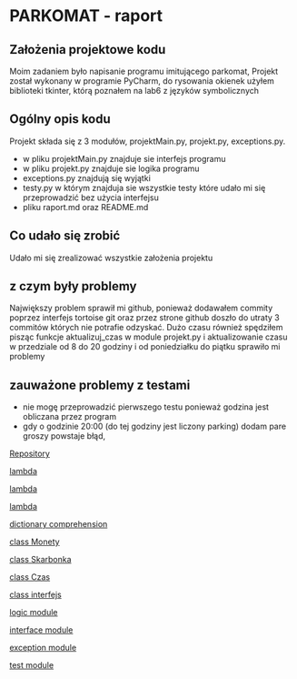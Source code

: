 # PARKOMAT - raport
## Założenia projektowe kodu
Moim zadaniem było napisanie programu imitującego parkomat,
Projekt został wykonany w programie PyCharm, do rysowania okienek użyłem biblioteki tkinter,
 którą poznałem na lab6 z języków symbolicznych
## Ogólny opis kodu
Projekt składa się z 3 modułów, projektMain.py, projekt.py, exceptions.py.
- w pliku projektMain.py znajduje sie interfejs programu
- w pliku projekt.py znajduje sie logika programu
- exceptions.py znajdują się wyjątki 
- testy.py w którym znajduja sie wszystkie testy które udało mi się przeprowadzić bez użycia interfejsu
- pliku raport.md oraz README.md
## Co udało się zrobić
Udało mi się zrealizować wszystkie założenia projektu
## z czym były problemy
Największy problem sprawił mi github, ponieważ dodawałem commity poprzez interfejs tortoise git
oraz przez strone github doszło do utraty 3 commitów których nie potrafie odzyskać. Dużo czasu również 
spędziłem pisząc funkcje aktualizuj_czas w module projekt.py i aktualizowanie czasu w przedziale 
od 8 do 20 godziny i od poniedziałku do piątku sprawiło mi problemy
## zauważone problemy z testami
- nie mogę przeprowadzić pierwszego testu ponieważ godzina jest obliczana przez program
- gdy o godzinie 20:00 (do tej godziny jest liczony parking) dodam pare groszy powstaje błąd,

[Repository](https://github.com/MarcinosP/Parkomat_js_Marcin_Poreba)

[lambda](https://github.com/MarcinosP/Parkomat_js_Marcin_Poreba/blob/ff61f583571ea183d5e10cd6327ee6cf71fbd0bb/projektMain.py#L76)

[lambda](https://github.com/MarcinosP/Parkomat_js_Marcin_Poreba/blob/ff61f583571ea183d5e10cd6327ee6cf71fbd0bb/projektMain.py#L81)

[lambda](https://github.com/MarcinosP/Parkomat_js_Marcin_Poreba/blob/ff61f583571ea183d5e10cd6327ee6cf71fbd0bb/projektMain.py#L84)

[dictionary comprehension](https://github.com/MarcinosP/Parkomat_js_Marcin_Poreba/blob/ff61f583571ea183d5e10cd6327ee6cf71fbd0bb/projekt.py#L29)

[class Monety](https://github.com/MarcinosP/Parkomat_js_Marcin_Poreba/blob/105987151de0ef5e83c1890734d47f51ddce484c/projekt.py#L7-L56)

[class Skarbonka](https://github.com/MarcinosP/Parkomat_js_Marcin_Poreba/blob/105987151de0ef5e83c1890734d47f51ddce484c/projekt.py#L59-L122)

[class Czas](https://github.com/MarcinosP/Parkomat_js_Marcin_Poreba/blob/105987151de0ef5e83c1890734d47f51ddce484c/projekt.py#L138-L207)

[class interfejs](https://github.com/MarcinosP/Parkomat_js_Marcin_Poreba/blob/105987151de0ef5e83c1890734d47f51ddce484c/projektMain.py#L8-L102)

[logic module](https://github.com/MarcinosP/Parkomat_js_Marcin_Poreba/blob/master/projekt.py)

[interface module](https://github.com/MarcinosP/Parkomat_js_Marcin_Poreba/blob/master/projektMain.py)

[exception module](https://github.com/MarcinosP/Parkomat_js_Marcin_Poreba/blob/master/exceptions.py)

[test module](https://github.com/MarcinosP/Parkomat_js_Marcin_Poreba/blob/master/testy.py)
